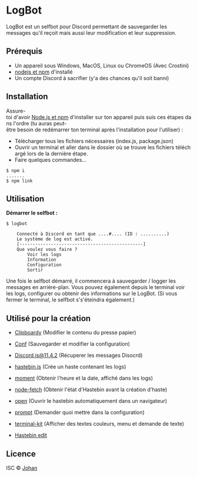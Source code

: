 # LogBot

LogBot est un selfbot pour Discord permettant de sauvegarder les messages qu'il reçoit mais aussi leur modification et leur suppression.

## Prérequis

* Un appareil sous Windows, MacOS, Linux ou ChromeOS (Avec Crostini)
* [nodejs et npm](https://nodejs.org) d'installé
* Un compte Discord à sacrifier (y'a des chances qu'il soit banni)


## Installation

Assure-toi d'avoir [Node.js et npm](https://nodejs.org) d'installer sur ton appareil puis suis ces étapes dans l'ordre (tu auras peut-être besoin de redémarrer ton terminal après l'installation pour l'utiliser) :

* Télécharger tous les fichiers nécessaires (index.js, package.json)
* Ouvrir un terminal et aller dans le dossier où se trouve les fichiers téléchargé lors de la dernière étape.
* Faire quelques commandes...
```
$ npm i
.......
$ npm link
```


## Utilisation

**Démarrer le selfbot :**
```
$ logbot

    Connecté à Discord en tant que ....#.... (ID : ..........)
    Le système de log est activé.
    [-----------------------------------------------]
    Que voulez vous faire ?
        Voir les logs
        Information
        Configuration
        Sortir
```

Une fois le selfbot démarré, il commencera à sauvegarder / logger les messages en arrière-plan. Vous pouvez également depuis le terminal voir les logs, configurer ou obtenir des informations sur le LogBot. (Si vous fermer le terminal, le selfbot s's'éteindra également.)


## Utilisé pour la création

* [Clipboardy](https://www.npmjs.com/package/) (Modifier le contenu du presse papier)
* [Conf](https://www.npmjs.com/package/) (Sauvegarder et modifier la configuration)
* [Discord.js@11.4.2](https://www.npmjs.com/package/) (Récuperer les messages Disocrd)
* [hastebin.js](https://www.npmjs.com/package/) (Crée un haste contenant les logs)
* [moment](https://www.npmjs.com/package/) (Obtenir l'heure et la date, affiché dans les logs)
* [node-fetch](https://www.npmjs.com/package/) (Obtenir l'état d'Hastebin avant la création d'haste)
* [open](https://www.npmjs.com/package/) (Ouvrir le hastebin automatiquement dans un navigateur)
* [prompt](https://www.npmjs.com/package/) (Demander quoi mettre dans la configuration)
* [terminal-kit](https://www.npmjs.com/package/) (Afficher des textes couleurs, menu et demande de texte)

* [Hastebin edit](https://hasteb.herokuapp.com)


## Licence

ISC © [Johan](https://johan-perso.glitch.me)